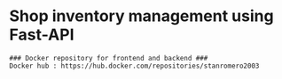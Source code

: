 # Shop inventory management using Fast-API
	### Docker repository for frontend and backend ###
	Docker hub : https://hub.docker.com/repositories/stanromero2003

